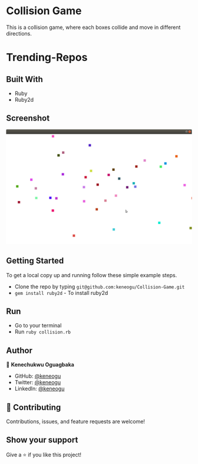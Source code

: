 # Collision Game

This is a collision game, where each boxes collide and move in different directions.

# Trending-Repos

## Built With

- Ruby
- Ruby2d

## Screenshot

![pics](Screenshot_2022-08-27_21-32-35.png)


## Getting Started

To get a local copy up and running follow these simple example steps.

- Clone the repo by typing `git@github.com:keneogu/Collision-Game.git`
- `gem install ruby2d` - To install ruby2d

## Run 

- Go to your terminal
- Run `ruby collision.rb`

## Author

👤 **Kenechukwu Oguagbaka**

- GitHub: [@keneogu](https://github.com/keneogu)
- Twitter: [@keneogu](https://twitter.com/keneogu)
- LinkedIn: [@keneogu](https://www.linkedin.com/in/oguagbaka-kenechukwu-8b2289179/)

## 🤝 Contributing

Contributions, issues, and feature requests are welcome!

## Show your support

Give a ⭐️ if you like this project!